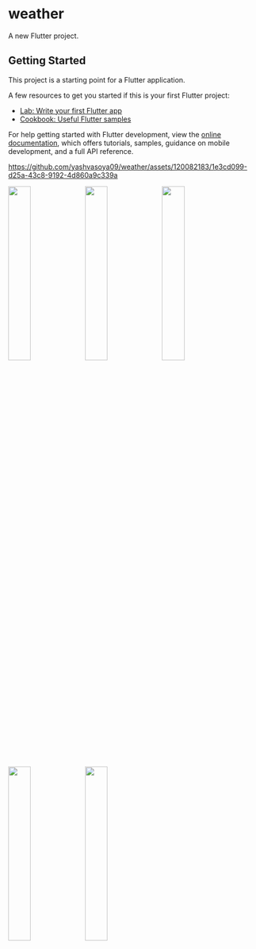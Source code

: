 # weather

A new Flutter project.

## Getting Started

This project is a starting point for a Flutter application.

A few resources to get you started if this is your first Flutter project:

- [Lab: Write your first Flutter app](https://docs.flutter.dev/get-started/codelab)
- [Cookbook: Useful Flutter samples](https://docs.flutter.dev/cookbook)

For help getting started with Flutter development, view the
[online documentation](https://docs.flutter.dev/), which offers tutorials,
samples, guidance on mobile development, and a full API reference.


https://github.com/yashvasoya09/weather/assets/120082183/1e3cd099-d25a-43c8-9192-4d860a9c339a

<p>
<img src = "https://github.com/yashvasoya09/weather/assets/120082183/e72ea4b7-ed5c-4ab5-b50e-7d70b0fdbf85" height="30%"width="30%">
<img src = "https://github.com/yashvasoya09/weather/assets/120082183/24e7e51d-25e6-40d1-bb48-de208b68e132" height="30%"width="30%">
<img src = "https://github.com/yashvasoya09/weather/assets/120082183/733a683a-e378-4415-b00b-9fad4c7e3908" height="30%"width="30%">
<img src = "https://github.com/yashvasoya09/weather/assets/120082183/43d2e15f-bb8b-41da-b205-15c0482896f6" height="30%"width="30%">
<img src = "https://github.com/yashvasoya09/weather/assets/120082183/15ba68ca-0d58-4e77-bfca-3ae9e1989007" height="30%"width="30%">
</p>



